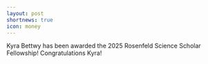 ```yaml
---
layout: post
shortnews: true
icon: money
---
```


Kyra Bettwy has been awarded the 2025 Rosenfeld Science Scholar Fellowship! Congratulations Kyra! 
